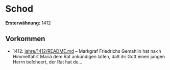 # Schod

**Ersterwähnung:** 1412

## Vorkommen
- 1412: [jahre/1412/README.md](../jahre/1412/README.md) – Markgraf Friedrichs Gemahlin hat na<h Himmelfahrt
Mariä dem Rat ankündigen laſſen, daß ihr Gott einen
jungen Herrn beſcheert, der Rat hat de...
